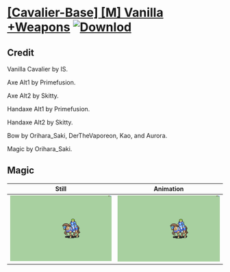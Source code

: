 # [\[Cavalier-Base\] \[M\] Vanilla +Weapons](./) [![Downlod](https://img.shields.io/badge/Download--red?style=social&logo=github)](https://minhaskamal.github.io/DownGit/#/home?url=https://github.com/Klokinator/FE-Repo/tree/main/Battle%20Animations%2FMounted%20-%20Cavs%2C%20Paladins%2C%20Rangers%2F%5BCavalier-Base%5D%20%5BM%5D%20Vanilla%20%2BWeapons%2F6.%20Magic)

## Credit

Vanilla Cavalier by IS.

Axe Alt1 by Primefusion.

Axe Alt2 by Skitty.

Handaxe Alt1 by Primefusion.

Handaxe Alt2 by Skitty.

Bow by Orihara_Saki, DerTheVaporeon, Kao, and Aurora.

Magic by Orihara_Saki.

## Magic

| Still | Animation |
| :---: | :-------: |
| ![Magic still](./Magic_000.png) | ![Magic animation](./Magic.gif) |

